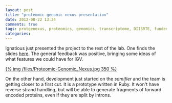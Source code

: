 ```yaml
---
layout: post
title: "proteomic-genomic nexus presentation"
date: 2012-08-22 13:34
comments: true
tags: protgenexus, proteomics, genomics, transcriptome, DIISRTE, fundedByAustralianNationalDataService, andsApps, ap11, andsContractedDoVs, andsValue 
categories: 
---
```


Ignatious just presented the project to the rest of the lab. One finds the slides [here](/files/Proteomic-Genomic_Nexus.pptx). The general feedback was positive,
bringing some ideas of what features we could have for IGV.

[{% img /files/Proteomic-Genomic_Nexus.jpg 350 %}](/files/Proteomic-Genomic_Nexus.pptx)

On the other hand, development just started on the _samifier_ and the team is getting closer to a first cut. It is a prototype written in Ruby.
It won't have reverse strand handling, but will be able to generate fragments of forward encoded proteins, even if they are split by introns.
